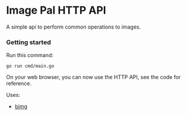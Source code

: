# Image Pal HTTP API

A simple api to perform common operations to images.

### Getting started

Run this command:

```
go run cmd/main.go
```

On your web browser, you can now use the HTTP API, see the code for reference.

Uses:

- [bimg](https://github.com/h2non/bimg)

